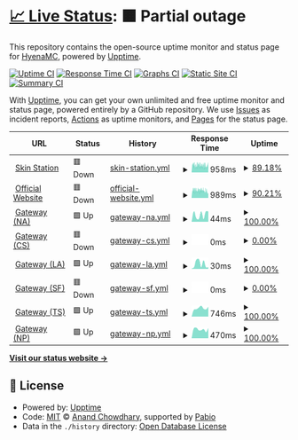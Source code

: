 # [📈 Live Status](https://HyenaMC.github.io/upptime): <!--live status--> **🟧 Partial outage**

This repository contains the open-source uptime monitor and status page for [HyenaMC](account.teamhyena.org), powered by [Upptime](https://github.com/upptime/upptime).

[![Uptime CI](https://github.com/HyenaMC/upptime/workflows/Uptime%20CI/badge.svg)](https://github.com/HyenaMC/upptime/actions?query=workflow%3A%22Uptime+CI%22)
[![Response Time CI](https://github.com/HyenaMC/upptime/workflows/Response%20Time%20CI/badge.svg)](https://github.com/HyenaMC/upptime/actions?query=workflow%3A%22Response+Time+CI%22)
[![Graphs CI](https://github.com/HyenaMC/upptime/workflows/Graphs%20CI/badge.svg)](https://github.com/HyenaMC/upptime/actions?query=workflow%3A%22Graphs+CI%22)
[![Static Site CI](https://github.com/HyenaMC/upptime/workflows/Static%20Site%20CI/badge.svg)](https://github.com/HyenaMC/upptime/actions?query=workflow%3A%22Static+Site+CI%22)
[![Summary CI](https://github.com/HyenaMC/upptime/workflows/Summary%20CI/badge.svg)](https://github.com/HyenaMC/upptime/actions?query=workflow%3A%22Summary+CI%22)

With [Upptime](https://upptime.js.org), you can get your own unlimited and free uptime monitor and status page, powered entirely by a GitHub repository. We use [Issues](https://github.com/HyenaMC/upptime/issues) as incident reports, [Actions](https://github.com/HyenaMC/upptime/actions) as uptime monitors, and [Pages](https://HyenaMC.github.io/upptime) for the status page.

<!--start: status pages-->
<!-- This summary is generated by Upptime (https://github.com/upptime/upptime) -->
<!-- Do not edit this manually, your changes will be overwritten -->
<!-- prettier-ignore -->
| URL | Status | History | Response Time | Uptime |
| --- | ------ | ------- | ------------- | ------ |
| <img alt="" src="https://icons.duckduckgo.com/ip3/account.teamhyena.org.ico" height="13"> [Skin Station](https://account.teamhyena.org) | 🟥 Down | [skin-station.yml](https://github.com/HyenaMC/upptime/commits/HEAD/history/skin-station.yml) | <details><summary><img alt="Response time graph" src="./graphs/skin-station/response-time-week.png" height="20"> 958ms</summary><br><a href="https://status.teamhyena.org/history/skin-station"><img alt="Response time 1273" src="https://img.shields.io/endpoint?url=https%3A%2F%2Fraw.githubusercontent.com%2FHyenaMC%2Fupptime%2FHEAD%2Fapi%2Fskin-station%2Fresponse-time.json"></a><br><a href="https://status.teamhyena.org/history/skin-station"><img alt="24-hour response time 913" src="https://img.shields.io/endpoint?url=https%3A%2F%2Fraw.githubusercontent.com%2FHyenaMC%2Fupptime%2FHEAD%2Fapi%2Fskin-station%2Fresponse-time-day.json"></a><br><a href="https://status.teamhyena.org/history/skin-station"><img alt="7-day response time 958" src="https://img.shields.io/endpoint?url=https%3A%2F%2Fraw.githubusercontent.com%2FHyenaMC%2Fupptime%2FHEAD%2Fapi%2Fskin-station%2Fresponse-time-week.json"></a><br><a href="https://status.teamhyena.org/history/skin-station"><img alt="30-day response time 937" src="https://img.shields.io/endpoint?url=https%3A%2F%2Fraw.githubusercontent.com%2FHyenaMC%2Fupptime%2FHEAD%2Fapi%2Fskin-station%2Fresponse-time-month.json"></a><br><a href="https://status.teamhyena.org/history/skin-station"><img alt="1-year response time 1273" src="https://img.shields.io/endpoint?url=https%3A%2F%2Fraw.githubusercontent.com%2FHyenaMC%2Fupptime%2FHEAD%2Fapi%2Fskin-station%2Fresponse-time-year.json"></a></details> | <details><summary><a href="https://status.teamhyena.org/history/skin-station">89.18%</a></summary><a href="https://status.teamhyena.org/history/skin-station"><img alt="All-time uptime 97.49%" src="https://img.shields.io/endpoint?url=https%3A%2F%2Fraw.githubusercontent.com%2FHyenaMC%2Fupptime%2FHEAD%2Fapi%2Fskin-station%2Fuptime.json"></a><br><a href="https://status.teamhyena.org/history/skin-station"><img alt="24-hour uptime 37.28%" src="https://img.shields.io/endpoint?url=https%3A%2F%2Fraw.githubusercontent.com%2FHyenaMC%2Fupptime%2FHEAD%2Fapi%2Fskin-station%2Fuptime-day.json"></a><br><a href="https://status.teamhyena.org/history/skin-station"><img alt="7-day uptime 89.18%" src="https://img.shields.io/endpoint?url=https%3A%2F%2Fraw.githubusercontent.com%2FHyenaMC%2Fupptime%2FHEAD%2Fapi%2Fskin-station%2Fuptime-week.json"></a><br><a href="https://status.teamhyena.org/history/skin-station"><img alt="30-day uptime 97.45%" src="https://img.shields.io/endpoint?url=https%3A%2F%2Fraw.githubusercontent.com%2FHyenaMC%2Fupptime%2FHEAD%2Fapi%2Fskin-station%2Fuptime-month.json"></a><br><a href="https://status.teamhyena.org/history/skin-station"><img alt="1-year uptime 97.49%" src="https://img.shields.io/endpoint?url=https%3A%2F%2Fraw.githubusercontent.com%2FHyenaMC%2Fupptime%2FHEAD%2Fapi%2Fskin-station%2Fuptime-year.json"></a></details>
| <img alt="" src="https://icons.duckduckgo.com/ip3/minecraft.teamhyena.org.ico" height="13"> [Official Website](https://minecraft.teamhyena.org) | 🟥 Down | [official-website.yml](https://github.com/HyenaMC/upptime/commits/HEAD/history/official-website.yml) | <details><summary><img alt="Response time graph" src="./graphs/official-website/response-time-week.png" height="20"> 989ms</summary><br><a href="https://status.teamhyena.org/history/official-website"><img alt="Response time 1081" src="https://img.shields.io/endpoint?url=https%3A%2F%2Fraw.githubusercontent.com%2FHyenaMC%2Fupptime%2FHEAD%2Fapi%2Fofficial-website%2Fresponse-time.json"></a><br><a href="https://status.teamhyena.org/history/official-website"><img alt="24-hour response time 874" src="https://img.shields.io/endpoint?url=https%3A%2F%2Fraw.githubusercontent.com%2FHyenaMC%2Fupptime%2FHEAD%2Fapi%2Fofficial-website%2Fresponse-time-day.json"></a><br><a href="https://status.teamhyena.org/history/official-website"><img alt="7-day response time 989" src="https://img.shields.io/endpoint?url=https%3A%2F%2Fraw.githubusercontent.com%2FHyenaMC%2Fupptime%2FHEAD%2Fapi%2Fofficial-website%2Fresponse-time-week.json"></a><br><a href="https://status.teamhyena.org/history/official-website"><img alt="30-day response time 1081" src="https://img.shields.io/endpoint?url=https%3A%2F%2Fraw.githubusercontent.com%2FHyenaMC%2Fupptime%2FHEAD%2Fapi%2Fofficial-website%2Fresponse-time-month.json"></a><br><a href="https://status.teamhyena.org/history/official-website"><img alt="1-year response time 1081" src="https://img.shields.io/endpoint?url=https%3A%2F%2Fraw.githubusercontent.com%2FHyenaMC%2Fupptime%2FHEAD%2Fapi%2Fofficial-website%2Fresponse-time-year.json"></a></details> | <details><summary><a href="https://status.teamhyena.org/history/official-website">90.21%</a></summary><a href="https://status.teamhyena.org/history/official-website"><img alt="All-time uptime 97.35%" src="https://img.shields.io/endpoint?url=https%3A%2F%2Fraw.githubusercontent.com%2FHyenaMC%2Fupptime%2FHEAD%2Fapi%2Fofficial-website%2Fuptime.json"></a><br><a href="https://status.teamhyena.org/history/official-website"><img alt="24-hour uptime 45.92%" src="https://img.shields.io/endpoint?url=https%3A%2F%2Fraw.githubusercontent.com%2FHyenaMC%2Fupptime%2FHEAD%2Fapi%2Fofficial-website%2Fuptime-day.json"></a><br><a href="https://status.teamhyena.org/history/official-website"><img alt="7-day uptime 90.21%" src="https://img.shields.io/endpoint?url=https%3A%2F%2Fraw.githubusercontent.com%2FHyenaMC%2Fupptime%2FHEAD%2Fapi%2Fofficial-website%2Fuptime-week.json"></a><br><a href="https://status.teamhyena.org/history/official-website"><img alt="30-day uptime 97.35%" src="https://img.shields.io/endpoint?url=https%3A%2F%2Fraw.githubusercontent.com%2FHyenaMC%2Fupptime%2FHEAD%2Fapi%2Fofficial-website%2Fuptime-month.json"></a><br><a href="https://status.teamhyena.org/history/official-website"><img alt="1-year uptime 97.35%" src="https://img.shields.io/endpoint?url=https%3A%2F%2Fraw.githubusercontent.com%2FHyenaMC%2Fupptime%2FHEAD%2Fapi%2Fofficial-website%2Fuptime-year.json"></a></details>
| <img alt="" src="https://icons.duckduckgo.com/ip3/null.ico" height="13"> [Gateway (NA)](mc-na.teamhyena.org) | 🟩 Up | [gateway-na.yml](https://github.com/HyenaMC/upptime/commits/HEAD/history/gateway-na.yml) | <details><summary><img alt="Response time graph" src="./graphs/gateway-na/response-time-week.png" height="20"> 44ms</summary><br><a href="https://status.teamhyena.org/history/gateway-na"><img alt="Response time 31" src="https://img.shields.io/endpoint?url=https%3A%2F%2Fraw.githubusercontent.com%2FHyenaMC%2Fupptime%2FHEAD%2Fapi%2Fgateway-na%2Fresponse-time.json"></a><br><a href="https://status.teamhyena.org/history/gateway-na"><img alt="24-hour response time 65" src="https://img.shields.io/endpoint?url=https%3A%2F%2Fraw.githubusercontent.com%2FHyenaMC%2Fupptime%2FHEAD%2Fapi%2Fgateway-na%2Fresponse-time-day.json"></a><br><a href="https://status.teamhyena.org/history/gateway-na"><img alt="7-day response time 44" src="https://img.shields.io/endpoint?url=https%3A%2F%2Fraw.githubusercontent.com%2FHyenaMC%2Fupptime%2FHEAD%2Fapi%2Fgateway-na%2Fresponse-time-week.json"></a><br><a href="https://status.teamhyena.org/history/gateway-na"><img alt="30-day response time 33" src="https://img.shields.io/endpoint?url=https%3A%2F%2Fraw.githubusercontent.com%2FHyenaMC%2Fupptime%2FHEAD%2Fapi%2Fgateway-na%2Fresponse-time-month.json"></a><br><a href="https://status.teamhyena.org/history/gateway-na"><img alt="1-year response time 31" src="https://img.shields.io/endpoint?url=https%3A%2F%2Fraw.githubusercontent.com%2FHyenaMC%2Fupptime%2FHEAD%2Fapi%2Fgateway-na%2Fresponse-time-year.json"></a></details> | <details><summary><a href="https://status.teamhyena.org/history/gateway-na">100.00%</a></summary><a href="https://status.teamhyena.org/history/gateway-na"><img alt="All-time uptime 99.82%" src="https://img.shields.io/endpoint?url=https%3A%2F%2Fraw.githubusercontent.com%2FHyenaMC%2Fupptime%2FHEAD%2Fapi%2Fgateway-na%2Fuptime.json"></a><br><a href="https://status.teamhyena.org/history/gateway-na"><img alt="24-hour uptime 100.00%" src="https://img.shields.io/endpoint?url=https%3A%2F%2Fraw.githubusercontent.com%2FHyenaMC%2Fupptime%2FHEAD%2Fapi%2Fgateway-na%2Fuptime-day.json"></a><br><a href="https://status.teamhyena.org/history/gateway-na"><img alt="7-day uptime 100.00%" src="https://img.shields.io/endpoint?url=https%3A%2F%2Fraw.githubusercontent.com%2FHyenaMC%2Fupptime%2FHEAD%2Fapi%2Fgateway-na%2Fuptime-week.json"></a><br><a href="https://status.teamhyena.org/history/gateway-na"><img alt="30-day uptime 99.71%" src="https://img.shields.io/endpoint?url=https%3A%2F%2Fraw.githubusercontent.com%2FHyenaMC%2Fupptime%2FHEAD%2Fapi%2Fgateway-na%2Fuptime-month.json"></a><br><a href="https://status.teamhyena.org/history/gateway-na"><img alt="1-year uptime 99.82%" src="https://img.shields.io/endpoint?url=https%3A%2F%2Fraw.githubusercontent.com%2FHyenaMC%2Fupptime%2FHEAD%2Fapi%2Fgateway-na%2Fuptime-year.json"></a></details>
| <img alt="" src="https://icons.duckduckgo.com/ip3/null.ico" height="13"> [Gateway (CS)](mc-cs.teamhyena.org) | 🟥 Down | [gateway-cs.yml](https://github.com/HyenaMC/upptime/commits/HEAD/history/gateway-cs.yml) | <details><summary><img alt="Response time graph" src="./graphs/gateway-cs/response-time-week.png" height="20"> 0ms</summary><br><a href="https://status.teamhyena.org/history/gateway-cs"><img alt="Response time 274" src="https://img.shields.io/endpoint?url=https%3A%2F%2Fraw.githubusercontent.com%2FHyenaMC%2Fupptime%2FHEAD%2Fapi%2Fgateway-cs%2Fresponse-time.json"></a><br><a href="https://status.teamhyena.org/history/gateway-cs"><img alt="24-hour response time 0" src="https://img.shields.io/endpoint?url=https%3A%2F%2Fraw.githubusercontent.com%2FHyenaMC%2Fupptime%2FHEAD%2Fapi%2Fgateway-cs%2Fresponse-time-day.json"></a><br><a href="https://status.teamhyena.org/history/gateway-cs"><img alt="7-day response time 0" src="https://img.shields.io/endpoint?url=https%3A%2F%2Fraw.githubusercontent.com%2FHyenaMC%2Fupptime%2FHEAD%2Fapi%2Fgateway-cs%2Fresponse-time-week.json"></a><br><a href="https://status.teamhyena.org/history/gateway-cs"><img alt="30-day response time 253" src="https://img.shields.io/endpoint?url=https%3A%2F%2Fraw.githubusercontent.com%2FHyenaMC%2Fupptime%2FHEAD%2Fapi%2Fgateway-cs%2Fresponse-time-month.json"></a><br><a href="https://status.teamhyena.org/history/gateway-cs"><img alt="1-year response time 274" src="https://img.shields.io/endpoint?url=https%3A%2F%2Fraw.githubusercontent.com%2FHyenaMC%2Fupptime%2FHEAD%2Fapi%2Fgateway-cs%2Fresponse-time-year.json"></a></details> | <details><summary><a href="https://status.teamhyena.org/history/gateway-cs">0.00%</a></summary><a href="https://status.teamhyena.org/history/gateway-cs"><img alt="All-time uptime 76.60%" src="https://img.shields.io/endpoint?url=https%3A%2F%2Fraw.githubusercontent.com%2FHyenaMC%2Fupptime%2FHEAD%2Fapi%2Fgateway-cs%2Fuptime.json"></a><br><a href="https://status.teamhyena.org/history/gateway-cs"><img alt="24-hour uptime 0.00%" src="https://img.shields.io/endpoint?url=https%3A%2F%2Fraw.githubusercontent.com%2FHyenaMC%2Fupptime%2FHEAD%2Fapi%2Fgateway-cs%2Fuptime-day.json"></a><br><a href="https://status.teamhyena.org/history/gateway-cs"><img alt="7-day uptime 0.00%" src="https://img.shields.io/endpoint?url=https%3A%2F%2Fraw.githubusercontent.com%2FHyenaMC%2Fupptime%2FHEAD%2Fapi%2Fgateway-cs%2Fuptime-week.json"></a><br><a href="https://status.teamhyena.org/history/gateway-cs"><img alt="30-day uptime 46.32%" src="https://img.shields.io/endpoint?url=https%3A%2F%2Fraw.githubusercontent.com%2FHyenaMC%2Fupptime%2FHEAD%2Fapi%2Fgateway-cs%2Fuptime-month.json"></a><br><a href="https://status.teamhyena.org/history/gateway-cs"><img alt="1-year uptime 76.60%" src="https://img.shields.io/endpoint?url=https%3A%2F%2Fraw.githubusercontent.com%2FHyenaMC%2Fupptime%2FHEAD%2Fapi%2Fgateway-cs%2Fuptime-year.json"></a></details>
| <img alt="" src="https://icons.duckduckgo.com/ip3/null.ico" height="13"> [Gateway (LA)](mc-la.teamhyena.org) | 🟩 Up | [gateway-la.yml](https://github.com/HyenaMC/upptime/commits/HEAD/history/gateway-la.yml) | <details><summary><img alt="Response time graph" src="./graphs/gateway-la/response-time-week.png" height="20"> 30ms</summary><br><a href="https://status.teamhyena.org/history/gateway-la"><img alt="Response time 44" src="https://img.shields.io/endpoint?url=https%3A%2F%2Fraw.githubusercontent.com%2FHyenaMC%2Fupptime%2FHEAD%2Fapi%2Fgateway-la%2Fresponse-time.json"></a><br><a href="https://status.teamhyena.org/history/gateway-la"><img alt="24-hour response time 10" src="https://img.shields.io/endpoint?url=https%3A%2F%2Fraw.githubusercontent.com%2FHyenaMC%2Fupptime%2FHEAD%2Fapi%2Fgateway-la%2Fresponse-time-day.json"></a><br><a href="https://status.teamhyena.org/history/gateway-la"><img alt="7-day response time 30" src="https://img.shields.io/endpoint?url=https%3A%2F%2Fraw.githubusercontent.com%2FHyenaMC%2Fupptime%2FHEAD%2Fapi%2Fgateway-la%2Fresponse-time-week.json"></a><br><a href="https://status.teamhyena.org/history/gateway-la"><img alt="30-day response time 44" src="https://img.shields.io/endpoint?url=https%3A%2F%2Fraw.githubusercontent.com%2FHyenaMC%2Fupptime%2FHEAD%2Fapi%2Fgateway-la%2Fresponse-time-month.json"></a><br><a href="https://status.teamhyena.org/history/gateway-la"><img alt="1-year response time 44" src="https://img.shields.io/endpoint?url=https%3A%2F%2Fraw.githubusercontent.com%2FHyenaMC%2Fupptime%2FHEAD%2Fapi%2Fgateway-la%2Fresponse-time-year.json"></a></details> | <details><summary><a href="https://status.teamhyena.org/history/gateway-la">100.00%</a></summary><a href="https://status.teamhyena.org/history/gateway-la"><img alt="All-time uptime 98.60%" src="https://img.shields.io/endpoint?url=https%3A%2F%2Fraw.githubusercontent.com%2FHyenaMC%2Fupptime%2FHEAD%2Fapi%2Fgateway-la%2Fuptime.json"></a><br><a href="https://status.teamhyena.org/history/gateway-la"><img alt="24-hour uptime 100.00%" src="https://img.shields.io/endpoint?url=https%3A%2F%2Fraw.githubusercontent.com%2FHyenaMC%2Fupptime%2FHEAD%2Fapi%2Fgateway-la%2Fuptime-day.json"></a><br><a href="https://status.teamhyena.org/history/gateway-la"><img alt="7-day uptime 100.00%" src="https://img.shields.io/endpoint?url=https%3A%2F%2Fraw.githubusercontent.com%2FHyenaMC%2Fupptime%2FHEAD%2Fapi%2Fgateway-la%2Fuptime-week.json"></a><br><a href="https://status.teamhyena.org/history/gateway-la"><img alt="30-day uptime 98.60%" src="https://img.shields.io/endpoint?url=https%3A%2F%2Fraw.githubusercontent.com%2FHyenaMC%2Fupptime%2FHEAD%2Fapi%2Fgateway-la%2Fuptime-month.json"></a><br><a href="https://status.teamhyena.org/history/gateway-la"><img alt="1-year uptime 98.60%" src="https://img.shields.io/endpoint?url=https%3A%2F%2Fraw.githubusercontent.com%2FHyenaMC%2Fupptime%2FHEAD%2Fapi%2Fgateway-la%2Fuptime-year.json"></a></details>
| <img alt="" src="https://icons.duckduckgo.com/ip3/null.ico" height="13"> [Gateway (SF)](mc-sf.teamhyena.org) | 🟥 Down | [gateway-sf.yml](https://github.com/HyenaMC/upptime/commits/HEAD/history/gateway-sf.yml) | <details><summary><img alt="Response time graph" src="./graphs/gateway-sf/response-time-week.png" height="20"> 0ms</summary><br><a href="https://status.teamhyena.org/history/gateway-sf"><img alt="Response time 45" src="https://img.shields.io/endpoint?url=https%3A%2F%2Fraw.githubusercontent.com%2FHyenaMC%2Fupptime%2FHEAD%2Fapi%2Fgateway-sf%2Fresponse-time.json"></a><br><a href="https://status.teamhyena.org/history/gateway-sf"><img alt="24-hour response time 0" src="https://img.shields.io/endpoint?url=https%3A%2F%2Fraw.githubusercontent.com%2FHyenaMC%2Fupptime%2FHEAD%2Fapi%2Fgateway-sf%2Fresponse-time-day.json"></a><br><a href="https://status.teamhyena.org/history/gateway-sf"><img alt="7-day response time 0" src="https://img.shields.io/endpoint?url=https%3A%2F%2Fraw.githubusercontent.com%2FHyenaMC%2Fupptime%2FHEAD%2Fapi%2Fgateway-sf%2Fresponse-time-week.json"></a><br><a href="https://status.teamhyena.org/history/gateway-sf"><img alt="30-day response time 45" src="https://img.shields.io/endpoint?url=https%3A%2F%2Fraw.githubusercontent.com%2FHyenaMC%2Fupptime%2FHEAD%2Fapi%2Fgateway-sf%2Fresponse-time-month.json"></a><br><a href="https://status.teamhyena.org/history/gateway-sf"><img alt="1-year response time 45" src="https://img.shields.io/endpoint?url=https%3A%2F%2Fraw.githubusercontent.com%2FHyenaMC%2Fupptime%2FHEAD%2Fapi%2Fgateway-sf%2Fresponse-time-year.json"></a></details> | <details><summary><a href="https://status.teamhyena.org/history/gateway-sf">0.00%</a></summary><a href="https://status.teamhyena.org/history/gateway-sf"><img alt="All-time uptime 60.42%" src="https://img.shields.io/endpoint?url=https%3A%2F%2Fraw.githubusercontent.com%2FHyenaMC%2Fupptime%2FHEAD%2Fapi%2Fgateway-sf%2Fuptime.json"></a><br><a href="https://status.teamhyena.org/history/gateway-sf"><img alt="24-hour uptime 0.00%" src="https://img.shields.io/endpoint?url=https%3A%2F%2Fraw.githubusercontent.com%2FHyenaMC%2Fupptime%2FHEAD%2Fapi%2Fgateway-sf%2Fuptime-day.json"></a><br><a href="https://status.teamhyena.org/history/gateway-sf"><img alt="7-day uptime 0.00%" src="https://img.shields.io/endpoint?url=https%3A%2F%2Fraw.githubusercontent.com%2FHyenaMC%2Fupptime%2FHEAD%2Fapi%2Fgateway-sf%2Fuptime-week.json"></a><br><a href="https://status.teamhyena.org/history/gateway-sf"><img alt="30-day uptime 60.42%" src="https://img.shields.io/endpoint?url=https%3A%2F%2Fraw.githubusercontent.com%2FHyenaMC%2Fupptime%2FHEAD%2Fapi%2Fgateway-sf%2Fuptime-month.json"></a><br><a href="https://status.teamhyena.org/history/gateway-sf"><img alt="1-year uptime 60.42%" src="https://img.shields.io/endpoint?url=https%3A%2F%2Fraw.githubusercontent.com%2FHyenaMC%2Fupptime%2FHEAD%2Fapi%2Fgateway-sf%2Fuptime-year.json"></a></details>
| <img alt="" src="https://icons.duckduckgo.com/ip3/null.ico" height="13"> [Gateway (TS)](mc-ts.teamhyena.org) | 🟩 Up | [gateway-ts.yml](https://github.com/HyenaMC/upptime/commits/HEAD/history/gateway-ts.yml) | <details><summary><img alt="Response time graph" src="./graphs/gateway-ts/response-time-week.png" height="20"> 746ms</summary><br><a href="https://status.teamhyena.org/history/gateway-ts"><img alt="Response time 1056" src="https://img.shields.io/endpoint?url=https%3A%2F%2Fraw.githubusercontent.com%2FHyenaMC%2Fupptime%2FHEAD%2Fapi%2Fgateway-ts%2Fresponse-time.json"></a><br><a href="https://status.teamhyena.org/history/gateway-ts"><img alt="24-hour response time 871" src="https://img.shields.io/endpoint?url=https%3A%2F%2Fraw.githubusercontent.com%2FHyenaMC%2Fupptime%2FHEAD%2Fapi%2Fgateway-ts%2Fresponse-time-day.json"></a><br><a href="https://status.teamhyena.org/history/gateway-ts"><img alt="7-day response time 746" src="https://img.shields.io/endpoint?url=https%3A%2F%2Fraw.githubusercontent.com%2FHyenaMC%2Fupptime%2FHEAD%2Fapi%2Fgateway-ts%2Fresponse-time-week.json"></a><br><a href="https://status.teamhyena.org/history/gateway-ts"><img alt="30-day response time 1056" src="https://img.shields.io/endpoint?url=https%3A%2F%2Fraw.githubusercontent.com%2FHyenaMC%2Fupptime%2FHEAD%2Fapi%2Fgateway-ts%2Fresponse-time-month.json"></a><br><a href="https://status.teamhyena.org/history/gateway-ts"><img alt="1-year response time 1056" src="https://img.shields.io/endpoint?url=https%3A%2F%2Fraw.githubusercontent.com%2FHyenaMC%2Fupptime%2FHEAD%2Fapi%2Fgateway-ts%2Fresponse-time-year.json"></a></details> | <details><summary><a href="https://status.teamhyena.org/history/gateway-ts">100.00%</a></summary><a href="https://status.teamhyena.org/history/gateway-ts"><img alt="All-time uptime 99.93%" src="https://img.shields.io/endpoint?url=https%3A%2F%2Fraw.githubusercontent.com%2FHyenaMC%2Fupptime%2FHEAD%2Fapi%2Fgateway-ts%2Fuptime.json"></a><br><a href="https://status.teamhyena.org/history/gateway-ts"><img alt="24-hour uptime 100.00%" src="https://img.shields.io/endpoint?url=https%3A%2F%2Fraw.githubusercontent.com%2FHyenaMC%2Fupptime%2FHEAD%2Fapi%2Fgateway-ts%2Fuptime-day.json"></a><br><a href="https://status.teamhyena.org/history/gateway-ts"><img alt="7-day uptime 100.00%" src="https://img.shields.io/endpoint?url=https%3A%2F%2Fraw.githubusercontent.com%2FHyenaMC%2Fupptime%2FHEAD%2Fapi%2Fgateway-ts%2Fuptime-week.json"></a><br><a href="https://status.teamhyena.org/history/gateway-ts"><img alt="30-day uptime 99.93%" src="https://img.shields.io/endpoint?url=https%3A%2F%2Fraw.githubusercontent.com%2FHyenaMC%2Fupptime%2FHEAD%2Fapi%2Fgateway-ts%2Fuptime-month.json"></a><br><a href="https://status.teamhyena.org/history/gateway-ts"><img alt="1-year uptime 99.93%" src="https://img.shields.io/endpoint?url=https%3A%2F%2Fraw.githubusercontent.com%2FHyenaMC%2Fupptime%2FHEAD%2Fapi%2Fgateway-ts%2Fuptime-year.json"></a></details>
| <img alt="" src="https://icons.duckduckgo.com/ip3/null.ico" height="13"> [Gateway (NP)](mc-np.teamhyena.org) | 🟩 Up | [gateway-np.yml](https://github.com/HyenaMC/upptime/commits/HEAD/history/gateway-np.yml) | <details><summary><img alt="Response time graph" src="./graphs/gateway-np/response-time-week.png" height="20"> 470ms</summary><br><a href="https://status.teamhyena.org/history/gateway-np"><img alt="Response time 483" src="https://img.shields.io/endpoint?url=https%3A%2F%2Fraw.githubusercontent.com%2FHyenaMC%2Fupptime%2FHEAD%2Fapi%2Fgateway-np%2Fresponse-time.json"></a><br><a href="https://status.teamhyena.org/history/gateway-np"><img alt="24-hour response time 539" src="https://img.shields.io/endpoint?url=https%3A%2F%2Fraw.githubusercontent.com%2FHyenaMC%2Fupptime%2FHEAD%2Fapi%2Fgateway-np%2Fresponse-time-day.json"></a><br><a href="https://status.teamhyena.org/history/gateway-np"><img alt="7-day response time 470" src="https://img.shields.io/endpoint?url=https%3A%2F%2Fraw.githubusercontent.com%2FHyenaMC%2Fupptime%2FHEAD%2Fapi%2Fgateway-np%2Fresponse-time-week.json"></a><br><a href="https://status.teamhyena.org/history/gateway-np"><img alt="30-day response time 483" src="https://img.shields.io/endpoint?url=https%3A%2F%2Fraw.githubusercontent.com%2FHyenaMC%2Fupptime%2FHEAD%2Fapi%2Fgateway-np%2Fresponse-time-month.json"></a><br><a href="https://status.teamhyena.org/history/gateway-np"><img alt="1-year response time 483" src="https://img.shields.io/endpoint?url=https%3A%2F%2Fraw.githubusercontent.com%2FHyenaMC%2Fupptime%2FHEAD%2Fapi%2Fgateway-np%2Fresponse-time-year.json"></a></details> | <details><summary><a href="https://status.teamhyena.org/history/gateway-np">100.00%</a></summary><a href="https://status.teamhyena.org/history/gateway-np"><img alt="All-time uptime 99.92%" src="https://img.shields.io/endpoint?url=https%3A%2F%2Fraw.githubusercontent.com%2FHyenaMC%2Fupptime%2FHEAD%2Fapi%2Fgateway-np%2Fuptime.json"></a><br><a href="https://status.teamhyena.org/history/gateway-np"><img alt="24-hour uptime 100.00%" src="https://img.shields.io/endpoint?url=https%3A%2F%2Fraw.githubusercontent.com%2FHyenaMC%2Fupptime%2FHEAD%2Fapi%2Fgateway-np%2Fuptime-day.json"></a><br><a href="https://status.teamhyena.org/history/gateway-np"><img alt="7-day uptime 100.00%" src="https://img.shields.io/endpoint?url=https%3A%2F%2Fraw.githubusercontent.com%2FHyenaMC%2Fupptime%2FHEAD%2Fapi%2Fgateway-np%2Fuptime-week.json"></a><br><a href="https://status.teamhyena.org/history/gateway-np"><img alt="30-day uptime 99.92%" src="https://img.shields.io/endpoint?url=https%3A%2F%2Fraw.githubusercontent.com%2FHyenaMC%2Fupptime%2FHEAD%2Fapi%2Fgateway-np%2Fuptime-month.json"></a><br><a href="https://status.teamhyena.org/history/gateway-np"><img alt="1-year uptime 99.92%" src="https://img.shields.io/endpoint?url=https%3A%2F%2Fraw.githubusercontent.com%2FHyenaMC%2Fupptime%2FHEAD%2Fapi%2Fgateway-np%2Fuptime-year.json"></a></details>

<!--end: status pages-->

[**Visit our status website →**](https://HyenaMC.github.io/upptime)

## 📄 License

- Powered by: [Upptime](https://github.com/upptime/upptime)
- Code: [MIT](./LICENSE) © [Anand Chowdhary](https://anandchowdhary.com), supported by [Pabio](https://pabio.com)
- Data in the `./history` directory: [Open Database License](https://opendatacommons.org/licenses/odbl/1-0/)
